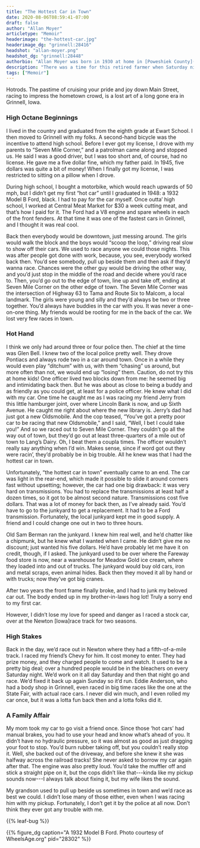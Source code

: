 ```yaml
---
title: "The Hottest Car in Town"
date: 2020-08-06T08:59:41-07:00
draft: false
author: "Allan Moyer"
articletype: "Memoir"
headerimage: "the-hottest-car.jpg"
headerimage_dg: "grinnell:28416"
headshot: "allan-moyer.png"
headshot_dg: "grinnell:28448"
authorbio: "Allan Moyer was born in 1930 at home in [Poweshiek County](http://poweshiekcounty.org) in Iowa. He was the middle child in a family of thirteen children. He grew up in the country and moved to Grinnell in 1944. He graduated from high school in 1948 and worked at Central Market cutting meat until he joined the Navy in 1951. In 1958, he married Pat Thigh, and they raised three children. His wife Pat passed away in 1973. Three years later, he met and married Shirley Selle in 1976. For a short time, he worked at Donaldson’s in Grinnell, but he’s farmed the majority of his life before retiring in 2016."
description: "There was a time for this retired farmer when Saturday night in his small prairie town was a hot car and someone to race."
tags: ["Memoir"]
---
```


Hotrods. The pastime of cruising your pride and joy down Main Street, racing to impress the hometown crowd, is a lost art of a long gone era in Grinnell, Iowa.

### High Octane Beginnings

I lived in the country and graduated from the eighth grade at Ewart School.  I then moved to Grinnell with my folks.  A second-hand bicycle was the incentive to attend high school. Before I ever got my license, I drove with my parents to “Seven Mile Corner,” and a patrolman came along and stopped us. He said I was a good driver, but I was too short and, of course, had no license. He gave me a five dollar fine, which my father paid.  In 1945, five dollars was quite a bit of money! When I finally got my license, I was restricted to sitting on a pillow when I drove.

During high school, I bought a motorbike, which would reach upwards of 50 mph, but I didn’t get my first “hot car” until I graduated in 1948: a 1932 Model B Ford, black. I had to pay for the car myself. Once outta’ high school, I worked at Central Meat Market for $30 a week cutting meat, and that’s how I paid for it. The Ford had a V8 engine and spare wheels in each of the front fenders. At that time it was one of the fastest cars in Grinnell, and I thought it was real cool.

Back then everybody would be downtown, just messing around. The girls would walk the block and the boys would “scoop the loop,” driving real slow to show off their cars. We used to race anyone we could those nights. This was after people got done with work, because, you see, everybody worked back then. You’d see somebody, pull up beside them and then ask if they’d wanna race. Chances were the other guy would be driving the other way, and you’d just stop in the middle of the road and decide where you’d race to. Then, you’d go out to the edge of town, line up and take off, ending at Seven Mile Corner on the other edge of town. The Seven Mile Corner was the intersection of Highway 63 to Tama and Route Six to Malcom, a local landmark. The girls were young and silly and they’d always be two or three together. You’d always have buddies in the car with you. It was never a one-on-one thing. My friends would be rooting for me in the back of the car.  We lost very few races in town.

### Hot Hand

I think we only had around three or four police then. The chief at the time was Glen Bell. I knew two of the local police pretty well. They drove Pontiacs and always rode two in a car around town.  Once in a while they would even play “ditchum” with us, with them “chasing” us around, but more often than not, we would end up “losing” them.  Caution, do not try this at home kids!
One officer lived two blocks down from me: he seemed big and intimidating back then. But he was about as close to being a buddy and as friendly as you could get, at least for a police officer. He knew what I did with my car. One time he caught me as I was racing my friend Jerry from this little hamburger joint, over where Lincoln Bank is now, and up Sixth Avenue. He caught me right about where the new library is. Jerry’s dad had just got a new Oldsmobile. And the cop teased, “You’ve got a pretty poor car to be racing that new Oldsmobile,” and I said, “Well, I bet I could take you!” And so we raced out to Seven Mile Corner. They couldn’t go all the way out of town, but they’d go out at least three-quarters of a mile out of town to Lang’s Dairy. Oh, I beat them a coupla times. The officer wouldn’t really say anything when I’d win. Makes sense, since if word got out they were racin’, they’d probably be in big trouble. All he knew was that I had the hottest car in town.

Unfortunately, “the hottest car in town” eventually came to an end. The car was light in the rear-end, which made it possible to slide it around corners fast without upsetting; however, the car had one big drawback: it was very hard on transmissions. You had to replace the transmissions at least half a dozen times, so it got to be almost second nature. Transmissions cost five dollars. That was a lot of money for back then, as I’ve already said. You’d have to go to the junkyard to get a replacement. It had to be a Ford transmission.  Fortunately, the local junkyard kept me in good supply.  A friend and I could change one out in two to three hours.

Old Sam Berman ran the junkyard. I knew him real well, and he’d chatter like a chipmunk, but he  knew what I wanted when I came. He didn’t give me no discount; just wanted his five dollars. He’d have probably let me have it on credit, though, if I asked. The junkyard used to be over where the Fareway food store is now, near a warehouse for Meadow Gold ice cream, where they loaded into and out of trucks. The junkyard would buy old cars, iron and metal scraps, even animal hides. Back then they moved it all by hand or with trucks; now they’ve got big cranes.

After two years the front frame finally broke, and I had to junk my beloved car out.  The body ended up in my brother-in-laws hog lot! Truly a sorry end to my first car.

However, I didn’t lose my love for speed and danger as I raced a stock car, over at the Newton [Iowa]race track for two seasons.

### High Stakes

Back in the day,  we’d race out in Newton where they had a fifth-of-a-mile track. I raced my friend’s Chevy for him. It cost money to enter. They had prize money, and they charged people to come and watch. It used to be a pretty big deal; over a hundred people would be in the bleachers on every Saturday night. We’d work on it all day Saturday and then that night go and race. We’d fixed it back up again Sunday so it’d run. Eddie Anderson, who had a body shop in Grinnell, even raced in big time races like the one at the State Fair, with actual race cars. I never did win much, and I even rolled my car once, but it was a lotta fun back then and a lotta folks did it.

### A Family Affair

My mom took my car to go visit a friend once.  Since those ‘hot cars’ had manual brakes, you had to use your head and know what’s ahead of you. It didn’t have no hydraulic pressure, so it was almost as good as just dragging your foot to stop. You’d burn rubber taking off, but you couldn’t really stop it. Well, she backed out of the driveway, and before she knew it she was halfway across the railroad tracks! She never asked to borrow my car again after that. The engine was also pretty loud. You’d take the muffler off and stick a straight pipe on it, but the cops didn’t like that---kinda like my pickup sounds now---I always talk about fixing it, but my wife likes the sound.

My grandson used to pull up beside us sometimes in town and we’d race as best we could. I didn’t lose many of those either, even when I was racing him with my pickup. Fortunately, I don’t get it by the police at all now. Don’t think they ever got any trouble with me.

{{% leaf-bug %}}

{{% figure_dg caption="A 1932 Model B Ford. Photo courtesy of WheelsAge.org" pid="28302" %}}
